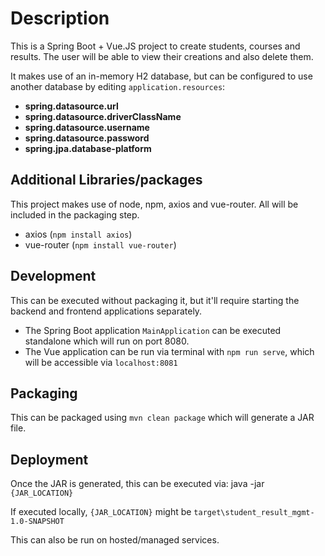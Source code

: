 # Description

This is a Spring Boot + Vue.JS project to create students, courses and results. The user will be able to view their creations
and also delete them.

It makes use of an in-memory H2 database, but can be configured to use another database by editing `application.resources`:
- **spring.datasource.url**
- **spring.datasource.driverClassName**
- **spring.datasource.username**
- **spring.datasource.password**
- **spring.jpa.database-platform**

## Additional Libraries/packages

This project makes use of node, npm, axios and vue-router. All will be included in the packaging step.
- axios (`npm install axios`)
- vue-router (`npm install vue-router`)

## Development
This can be executed without packaging it, but it'll require starting the backend and frontend applications separately.

- The Spring Boot application `MainApplication` can be executed standalone which will run on port 8080.
- The Vue application can be run via terminal with `npm run serve`, which will be accessible via `localhost:8081`

## Packaging 

This can be packaged using `mvn clean package` which will generate a JAR file.

## Deployment

Once the JAR is generated, this can be executed via:
java -jar `{JAR_LOCATION}`

If executed locally, `{JAR_LOCATION}` might be `target\student_result_mgmt-1.0-SNAPSHOT`

This can also be run on hosted/managed services.
